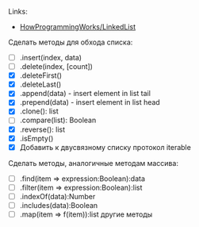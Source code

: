 Links:

- [HowProgrammingWorks/LinkedList](https://github.com/HowProgrammingWorks/LinkedList)

Сделать методы для обхода списка:

- [ ] .insert(index, data)
- [ ] .delete(index, [count])
- [x] .deleteFirst()
- [x] .deleteLast()
- [x] .append(data) - insert element in list tail
- [x] .prepend(data) - insert element in list head
- [x] .clone(): list
- [ ] .compare(list): Boolean
- [x] .reverse(): list
- [x] .isEmpty()
- [x] Добавить к двусвязному списку протокол iterable

Сделать методы, аналогичные методам массива:

- [ ] .find(item => expression:Boolean):data
- [ ] .filter(item => expression:Boolean):list
- [ ] .indexOf(data):Number
- [ ] .includes(data):Boolean
- [ ] .map(item => f(item)):list
другие методы

